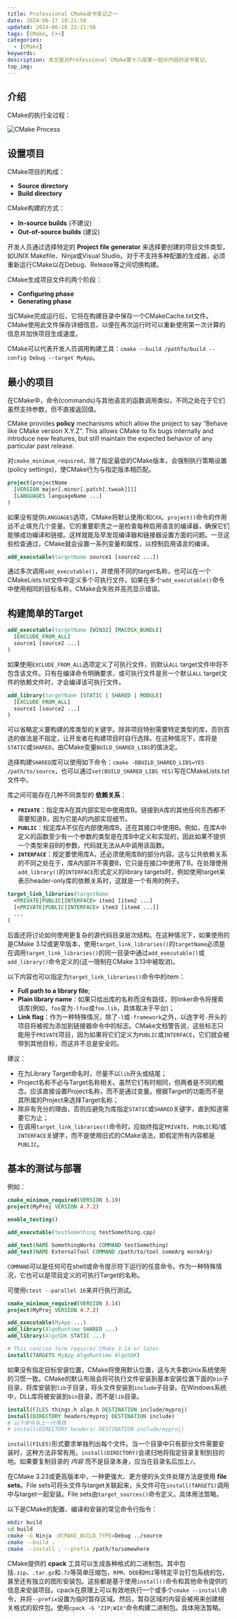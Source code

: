 ```yaml
---
title: Professional CMake读书笔记之一
date: 2024-06-17 19:21:58
updated: 2024-06-18 22:21:58
tags: [CMake, C++]
categories:
  - [CMake]
keywords:
description: 本文是对Professional CMake第十八版第一部分内容的读书笔记。
top_img:
---
```


## 介绍

CMake的执行全过程：

![CMake Process](/blogposts/img/Professional-CMake/Cmake-Components.png)

## 设置项目

CMake项目的构成：

- **Source directory**
- **Build directory**

CMake构建的方式：

- **In-source builds** (不建议)
- **Out-of-source builds** (建议)

开发人员通过选择特定的 **Project file generator** 来选择要创建的项目文件类型，如UNIX Makefile、Ninja或Visual Studio。对于不支持多种配置的生成器，必须重新运行CMake以在Debug、Release等之间切换构建。

CMake生成项目文件的两个阶段：

- **Configuring phase**
- **Generating phase**

当CMake完成运行后，它将在构建目录中保存一个CMakeCache.txt文件。CMake使用此文件保存详细信息，以便在再次运行时可以重新使用第一次计算的信息并加快项目生成速度。

CMake可以代表开发人员调用构建工具：`cmake --build /pathTo/build --config Debug --target MyApp`。

## 最小的项目

在CMake中，命令(commands)与其他语言的函数调用类似，不同之处在于它们虽然支持参数，但不直接返回值。

CMake provides **policy** mechanisms which allow the project to say “Behave like CMake version X.Y.Z”. This allows CMake to fix bugs internally and introduce new features, but still maintain the expected behavior of any particular past release.

对`cmake_minimum_required`，除了指定最低的CMake版本，会强制执行策略设置(policy settings)，使CMake行为与指定版本相匹配。

```cmake
project(projectName
  [VERSION major[.minor[.patch[.tweak]]]]
  [LANGUAGES languageName ...]
)
```

如果没有提供`LANGUAGES`选项，CMake将默认使用`C`和`CXX`。`project()`命令的作用远不止填充几个变量。它的重要职责之一是检查每种启用语言的编译器，确保它们能够成功编译和链接。这样就能及早发现编译器和链接器设置方面的问题。一旦这些检查通过，CMake就会设置一系列变量和属性，以控制启用语言的编译。

```cmake
add_executable(targetName source1 [source2 ...])
```

通过多次调用`add_executable()`，并使用不同的target名称，也可以在一个CMakeLists.txt文件中定义多个可执行文件。如果在多个`add_executable()`命令中使用相同的目标名称，CMake会失败并高亮显示错误。

## 构建简单的Target

```cmake
add_executable(targetName [WIN32] [MACOSX_BUNDLE]
  [EXCLUDE_FROM_ALL]
  source1 [source2 ...]
)
```

如果使用`EXCLUDE_FROM_ALL`选项定义了可执行文件，则默认`ALL` target文件中将不包含该文件。只有在编译命令明确要求，或可执行文件是另一个默认`ALL` target文件的依赖文件时，才会编译该可执行文件。

```cmake
add_library(targetName [STATIC | SHARED | MODULE]
  [EXCLUDE_FROM_ALL]
  source1 [source2 ...]
)
```

可以省略定义要构建的库类型的关键字。除非项目特别需要特定类型的库，否则首选的做法是不指定，让开发者在构建项目时自行选择。在这种情况下，库将是`STATIC`或`SHARED`，由CMake变量`BUILD_SHARED_LIBS`的值决定。

选择构建`SHARED`库可以使用如下命令：`cmake -DBUILD_SHARED_LIBS=YES /path/to/source`，也可以通过`set(BUILD_SHARED_LIBS YES)`写在CMakeLists.txt文件中。

库之间可能存在几种不同类型的 **依赖关系**：

- **`PRIVATE`**：指定库A在其内部实现中使用库B。链接到A库的其他任何东西都不需要知道B，因为它是A的内部实现细节。
- **`PUBLIC`**：规定库A不仅在内部使用库B，还在其接口中使用B。例如，在库A中定义的函数至少有一个参数的类型是在库B中定义和实现的，因此如果不提供一个类型来自B的参数，代码就无法从A中调用该函数。
- **`INTERFACE`**：规定要使用库A，还必须使用库B的部分内容。这与公共依赖关系的不同之处在于，库A内部并不需要B，它只是在接口中使用了B。在处理使用`add_library()`的`INTERFACE`形式定义的library targets时，例如使用target来表示header-only库的依赖关系时，这就是一个有用的例子。

```cmake
target_link_libraries(targetName
  <PRIVATE|PUBLIC|INTERFACE> item1 [item2 ...]
  [<PRIVATE|PUBLIC|INTERFACE> item3 [item4 ...]]
  ...
)
```

后面还将讨论如何使用更复杂的源代码目录层次结构。在这种情况下，如果使用的是CMake 3.12或更早版本，使用`target_link_libraries()`的`targetName`必须是在调用`target_link_libraries()`的同一目录中通过`add_executable()`或`add_library()`命令定义的(这一限制在CMake 3.13中被取消)。

以下内容也可以指定为`target_link_libraries()`命令中的item：

- **Full path to a library file**;
- **Plain library name**：如果只给出库的名称而没有路径，则linker命令将搜索该库(例如，`foo`变为`-lfoo`或`foo.lib`，具体取决于平台)；
- **Link flag**：作为一种特殊情况，除了`-l`或`-framework`之外，以连字号`-`开头的项目将被视为添加到链接器命令中的标志。CMake文档警告说，这些标志只能用于`PRIVATE`项目，因为如果将它们定义为`PUBLIC`或`INTERFACE`，它们就会被带到其他目标，而这并不总是安全的。

建议：

- 在为Library Target命名时，尽量不以`lib`开头或结尾；
- Project名称不必与Target名称相关。虽然它们有时相同，但两者是不同的概念。应该直接设置Project名称，而不是通过变量。根据Target的功能而不是其所属的Project来选择Target名称；
- 除非有充分的理由，否则应避免为库指定`STATIC`或`SHARED`关键字，直到知道需要它为止；
- 在调用`target_link_libraries()`命令时，应始终指定`PRIVATE`、`PUBLIC`和/或`INTERFACE`关键字，而不是使用旧式的CMake语法，即假定所有内容都是`PUBLIC`。

## 基本的测试与部署

例如：

```cmake
cmake_minimum_required(VERSION 3.19)
project(MyProj VERSION 4.7.2)

enable_testing()

add_executable(testSomething testSomething.cpp)

add_test(NAME SomethingWorks COMMAND testSomething)
add_test(NAME ExternalTool COMMAND /path/to/tool someArg moreArg)
```

`COMMAND`可以是任何可在shell或命令提示符下运行的任意命令。作为一种特殊情况，它也可以是项目定义的可执行Target的名称。

可使用`ctest --parallel 16`来并行执行测试。

```cmake
cmake_minimum_required(VERSION 3.14)
project(MyProj VERSION 4.7.2)

add_executable(MyApp ...)
add_library(AlgoRuntime SHARED ...)
add_library(AlgoSDK STATIC ...)

# This concise form requires CMake 3.14 or later
install(TARGETS MyApp AlgoRuntime AlgoSDK)
```

如果没有指定目标安装位置，CMake将使用默认位置，这与大多数Unix系统使用的习惯一致。CMake的默认布局会将可执行文件安装到基本安装位置下面的`bin`子目录，将库安装到`lib`子目录，将头文件安装到`include`子目录。在Windows系统中，DLL库将被安装到`bin`目录，而不是`lib`目录。

```cmake
install(FILES things.h algo.h DESTINATION include/myproj)
install(DIRECTORY headers/myproj DESTINATION include)
# 以下命令与上一行等效
# install(DIRECTORY headers/ DESTINATION include/myproj)
```

`install(FILES)`形式要求单独列出每个文件。当一个目录中只有部分文件需要安装时，这种方法非常有用。`install(DIRECTORY)`会递归地将指定目录复制到目的地。如果要复制目录的 *内容* 而不是目录本身，应当在目录名后加上`/`。

在CMake 3.23或更高版本中，一种更强大、更方便的头文件处理方法是使用 **file sets**。File sets可将头文件与target关联起来，头文件可在`install(TARGETS)`调用中与target一起安装。File sets由`target_sources()`命令定义。具体用法暂略。

以下是CMake的配置、编译和安装的常见命令行指令：

```bash
mkdir build
cd build
cmake -G Ninja -DCMAKE_BUILD_TYPE=Debug ../source
cmake --build .
cmake --install . --prefix /path/to/somewhere
```

CMake提供的 **cpack** 工具可以生成各种格式的二进制包。其中包括`.zip`、`.tar.gz`和`.7z`等简单压缩包，`RPM`、`DEB`和`MSI`等特定平台打包系统的包，甚至还有独立的图形安装包。这些都是基于使用`install()`命令和其他命令提供的信息来安装项目。cpack在原理上可以有效地执行一个或多个`cmake --install`命令，并将`--prefix`设置为临时暂存区域。然后，暂存区域的内容会被用来创建相关格式的软件包。使用`cpack -G "ZIP;WIX"`命令构建二进制包。具体用法暂略。


